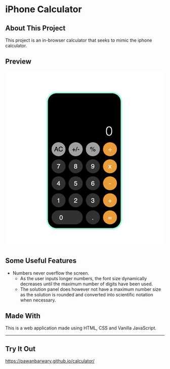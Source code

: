 # iPhone Calculator 

## About This Project
This project is an in-browser calculator that seeks to mimic the iphone calculator.

## Preview
<img src="img/iphone.png" width=500px> 

## Some Useful Features
- Numbers never overflow the screen.
  - As the user inputs longer numbers, the font size dynamically decreases until the maximum number of digits have been used. 
  - The solution panel does however not have a maximum number size as the solution is rounded and converted into scientific notation when necessary.

## Made With
This is a web application made using HTML, CSS and Vanilla JavaScript. 


---
## Try It Out
https://pawanbarwary.github.io/calculator/
